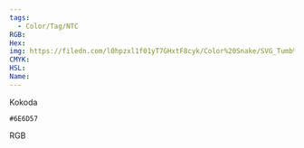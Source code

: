 ```yaml
---
tags:
  - Color/Tag/NTC
RGB:
Hex:
img: https://filedn.com/l0hpzxl1f01yT7GHxtF8cyk/Color%20Snake/SVG_Tumb%20Mass%20No%20Name/6E6D57.svg
CMYK:
HSL:
Name:
---
```

Kokoda
```palette
#6E6D57
```
RGB
